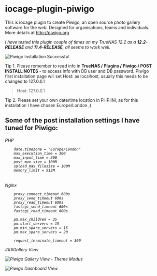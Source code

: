 # iocage-plugin-piwigo

This is iocage plugin to create Piwigo, an open source photo gallery software for the web. Designed for organisations, teams and individuals.
More details at http://piwigo.org

*I have tested this plugin couple of times on my TrueNAS 12.2 as a **12.2-RELEASE** and **11.4-RELEASE**, all seems to work well.*

![Piwigo Installation Successful](https://i.imgur.com/p53XnmOl.png)

Tip 1. Please remember to read info in **TrueNAS / Plugins / Piwigo / POST INSTALL NOTES** - to access info with DB user and DB password.
Piwigo first installation page will set Host: as localhost, usually this needs to be changed to 127.0.0.1
>   Host: 127.0.0.1

Tip 2. Please set your own date/time location in PHP.INI, as for this installation I have chosen Europe/London ;)

## Some of the post installation settings I have tuned for Piwigo:
<h6> PHP

```
    date.timezone = "Europe/London"
    max_execution_time = 300
    max_input_time = 300
    post_max_size = 100M
    upload_max_filesize = 100M
    memory_limit = 512M
```
<h6>Nginx

```
    proxy_connect_timeout 600s
    proxy_send_timeout 600s
    proxy_read_timeout 600s
    fastcgi_send_timeout 600s
    fastcgi_read_timeout 600s

    pm.max_children = 35
    pm.start_servers = 15
    pm.min_spare_servers = 15
    pm.max_spare_servers = 20

    request_terminate_timeout = 300
```

###Gallery View

![Piwigo Gallery View - Theme Modus](https://i.imgur.com/OfVd8fUl.jpg)

![Piwigo Dashboard View](https://i.imgur.com/hPlxgwbl.jpg)
